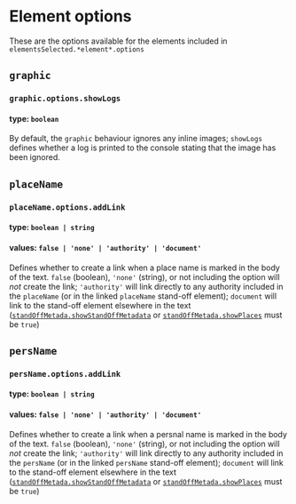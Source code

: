 # Element options
These are the options available for the elements included in `elementsSelected.*element*.options`

## `graphic`
### `graphic.options.showLogs`
#### type: `boolean`
By default, the `graphic` behaviour ignores any inline images; `showLogs` defines whether a log is printed to the console stating that the image has been ignored.

## `placeName`
### `placeName.options.addLink`
#### type: `boolean | string`
#### values: `false | 'none' | 'authority' | 'document'`
Defines whether to create a link when a place name is marked in the body of the text. `false` (boolean), `'none'` (string), or not including the option will *not* create the link; `'authority'` will link directly to any authority included in the `placeName` (or in the linked `placeName` stand-off element); `document` will link to the stand-off element elsewhere in the text ([`standOffMetada.showStandOffMetadata`](./TeiConverter.config.md#standoffmetadatashowstandoffmetadata) or [`standOffMetada.showPlaces`](./TeiConverter.config.md#standoffmetadatashowplaces) must be `true`)

## `persName`
### `persName.options.addLink`
#### type: `boolean | string`
#### values: `false | 'none' | 'authority' | 'document'`
Defines whether to create a link when a persnal name is marked in the body of the text. `false` (boolean), `'none'` (string), or not including the option will *not* create the link; `'authority'` will link directly to any authority included in the `persName` (or in the linked `persName` stand-off element); `document` will link to the stand-off element elsewhere in the text ([`standOffMetada.showStandOffMetadata`](./TeiConverter.config.md#standoffmetadatashowstandoffmetadata) or [`standOffMetada.showPlaces`](./TeiConverter.config.md#standoffmetadatashowplaces) must be `true`)
